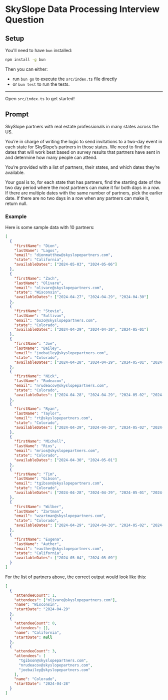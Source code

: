 # SkySlope Data Processing Interview Question

## Setup

You'll need to have `bun` installed:

```bash
npm install -g bun
```

Then you can either:

- run `bun go` to execute the `src/index.ts` file directly
- or `bun test` to run the tests.

---

Open `src/index.ts` to get started!

## Prompt

SkySlope partners with real estate professionals in many states across the US.

You’re in charge of writing the logic to send invitations to a two-day event in each state for SkySlope’s partners in those states. We need to find the dates that will work best based on survey results that partners have sent in and determine how many people can attend.

You’re provided with a list of partners, their states, and which dates they’re available.

Your goal is to, for each state that has partners, find the starting date of the two day period where the most partners can make it for both days in a row. If there are multiple dates with the same number of partners, pick the earlier date. If there are no two days in a row when any partners can make it, return null.

### Example

Here is some sample data with 10 partners:

```json
[
  {
    "firstName": "Dion",
    "lastName": "Lagos",
    "email": "dionmatthew@skyslopepartners.com",
    "state": "California",
    "availableDates": ["2024-05-03", "2024-05-06"]
  },
  {
    "firstName": "Zach",
    "lastName": "Olivare",
    "email": "olivare@skyslopepartners.com",
    "state": "Wisconsin",
    "availableDates": ["2024-04-27", "2024-04-29", "2024-04-30"]
  },
  {
    "firstName": "Stevie",
    "lastName": "Sullivan",
    "email": "bozo@skyslopepartners.com",
    "state": "Colorado",
    "availableDates": ["2024-04-29", "2024-04-30", "2024-05-01"]
  },
  {
    "firstName": "Joe",
    "lastName": "Bailey",
    "email": "joebailey@skyslopepartners.com",
    "state": "Colorado",
    "availableDates": ["2024-04-28", "2024-04-29", "2024-05-01", "2024-05-04"]
  },
  {
    "firstName": "Nick",
    "lastName": "Rudeacov",
    "email": "nrudeacov@skyslopepartners.com",
    "state": "Colorado",
    "availableDates": ["2024-04-28", "2024-04-29", "2024-05-02", "2024-05-04"]
  },
  {
    "firstName": "Ryan",
    "lastName": "Taylor",
    "email": "rt@skyslopepartners.com",
    "state": "Colorado",
    "availableDates": ["2024-04-29", "2024-04-30", "2024-05-02", "2024-05-03"]
  },
  {
    "firstName": "Michell",
    "lastName": "Rios",
    "email": "mrios@skyslopepartners.com",
    "state": "Colorado",
    "availableDates": ["2024-04-30", "2024-05-01"]
  },
  {
    "firstName": "Tim",
    "lastName": "Gibson",
    "email": "tgibson@skyslopepartners.com",
    "state": "Colorado",
    "availableDates": ["2024-04-28", "2024-04-29", "2024-05-01", "2024-05-03"]
  },
  {
    "firstName": "Wilber",
    "lastName": "Zartman",
    "email": "wzartman@skyslopepartners.com",
    "state": "Colorado",
    "availableDates": ["2024-04-29", "2024-04-30", "2024-05-02", "2024-05-03"]
  },
  {
    "firstName": "Eugena",
    "lastName": "Auther",
    "email": "eauther@skyslopepartners.com",
    "state": "California",
    "availableDates": ["2024-05-04", "2024-05-09"]
  }
]
```

For the list of partners above, the correct output would look like this:

```json
[
  {
    "attendeeCount": 1,
    "attendees": ["olivare@skyslopepartners.com"],
    "name": "Wisconsin",
    "startDate": "2024-04-29"
  },
  {
    "attendeeCount": 0,
    "attendees": [],
    "name": "California",
    "startDate": null
  },
  {
    "attendeeCount": 3,
    "attendees": [
      "tgibson@skyslopepartners.com",
      "nrudeacov@skyslopepartners.com",
      "joebailey@skyslopepartners.com"
    ],
    "name": "Colorado",
    "startDate": "2024-04-28"
  }
]
```
